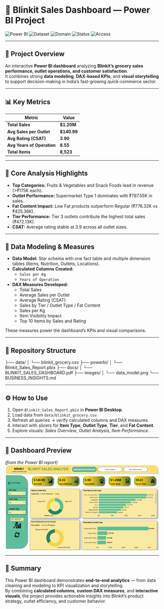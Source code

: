 # 🚀 Blinkit Sales Dashboard — Power BI Project

![Power BI](https://img.shields.io/badge/Tool-Power%20BI-yellow?logo=powerbi)
![Dataset](https://img.shields.io/badge/Dataset-Blinkit%20Grocery-orange)
![Domain](https://img.shields.io/badge/Domain-Retail%20Analytics-blue)
![Status](https://img.shields.io/badge/Status-Completed-brightgreen)
![Access](https://img.shields.io/badge/Access-Free%20Source-lightgrey)

---

## 📘 Project Overview
An interactive **Power BI dashboard** analyzing **Blinkit’s grocery sales performance, outlet operations, and customer satisfaction**.  
It combines strong **data modeling**, **DAX-based KPIs**, and **visual storytelling** to support decision-making in India’s fast-growing quick-commerce sector.

---

## 📊 Key Metrics
| Metric | Value |
|--------|--------|
| **Total Sales** | **$1.20M** |
| **Avg Sales per Outlet** | **$140.99** |
| **Avg Rating (CSAT)** | **3.90** |
| **Avg Years of Operation** | **8.55** |
| **Total Items** | **8,523** |

---

## 🧠 Core Analysis Highlights
- **Top Categories:** Fruits & Vegetables and Snack Foods lead in revenue (>₹175K each).  
- **Outlet Performance:** Supermarket Type 1 dominates with ₹787.55K in sales.  
- **Fat Content Impact:** Low Fat products outperform Regular (₹776.32K vs ₹425.36K).  
- **Tier Performance:** Tier 3 outlets contribute the highest total sales (₹472.13K).  
- **CSAT:** Average rating stable at 3.9 across all outlet sizes.

---

## 🧩 Data Modeling & Measures
- **Data Model:** Star schema with one fact table and multiple dimension tables (Items, Nutrition, Outlets, Locations).  
- **Calculated Columns Created:**
  - `Sales per Kg`  
  - `Years of Operation`  
- **DAX Measures Developed:**
  - Total Sales  
  - Average Sales per Outlet  
  - Average Rating (CSAT)  
  - Sales by Tier / Outlet Type / Fat Content  
  - Sales per Kg  
  - Item Visibility Impact  
  - Top 10 Items by Sales and Rating  

These measures power the dashboard’s KPIs and visual comparisons.

---

## 📂 Repository Structure
├── data/
│ └── blinkit_grocery.csv
├── powerbi/
│ └── Blinkit_Sales_Report.pbix
├── docs/
│ └── BLINKIT_SALES_DASHBOARD.pdf
├── images/
│ └── data_model.png
└── BUSINESS_INSIGHTS.md

---

## ⚙️ How to Use
1. Open `Blinkit_Sales_Report.pbix` in **Power BI Desktop**.  
2. Load data from `data/blinkit_grocery.csv`.  
3. Refresh all queries → verify calculated columns and DAX measures.  
4. Interact with slicers for **Item Type**, **Outlet Type**, **Tier**, and **Fat Content**.  
5. Explore visuals: *Sales Overview*, *Outlet Analysis*, *Item Performance*.

---

## 🧾 Dashboard Preview
*(from the Power BI report)*  
![BLINK IT DASHBOARD](image.png)

---

## 💬 Summary
This Power BI dashboard demonstrates **end-to-end analytics** — from data cleaning and modeling to KPI visualization and storytelling.  
By combining **calculated columns**, **custom DAX measures**, and **interactive visuals**, the project provides actionable insights into Blinkit’s product strategy, outlet efficiency, and customer behavior.
